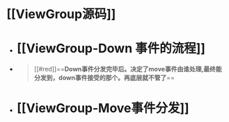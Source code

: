 # [[ViewGroup源码]]
- # [[ViewGroup-Down 事件的流程]]
- >[[#red]]==**Down事件分发完毕后。决定了move事件由谁处理,最终能分发到，down事件接受的那个。再底层就不管了**==
- # [[ViewGroup-Move事件分发]]